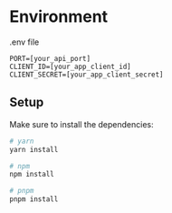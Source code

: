 # Environment

.env file

```
PORT=[your_api_port]
CLIENT_ID=[your_app_client_id]
CLIENT_SECRET=[your_app_client_secret]
```

## Setup

Make sure to install the dependencies:

```bash
# yarn
yarn install

# npm
npm install

# pnpm
pnpm install
```
